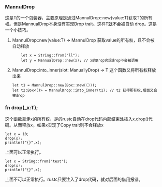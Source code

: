 ### MannulDrop<T>
这是T的一个包装器，主要原理是通过MannulDrop::new(value:T)获取T的所有权。但是MannualDrop本身没有实现Drop trait。这样T就不会被自动
drop。这是一个小技巧。
1. MannulDrop::new(value:T) -> MannulDrop<T> 获取value的所有权，且不会被自动释放
    ```
        let x = String::from("ll");
        let y = MannualDrop::new(x); // x的Drop实现drop不会被调用

    ```
2. MannulDrop::into_inner(slot: ManuallyDrop<T>) -> T
    这个函数又将所有权释放出来
    ```
    let t1 = MannulDrop::new(Box::new(()));
    let t2:Box<()> = MannulDrop::into_inner(t1); // t2 获得所有权,后面又会被drop
    ```


### fn drop<T>(_x:T);
这个函数拿走x的所有权，是的rustc自动在drop代码内部结束处插入x.drop()代码。从而释放x。如果x实现了Copy trait则不会释放x
```
let x = 10;
drop(x);
println!("{}",x);
```
上面可以正常执行。
```
let x = String::from("test");
drop(x);
println!("{}",x);
```
上面不可以正常执行。rustc只要注入了drop代码，就对后面的借用报错。
